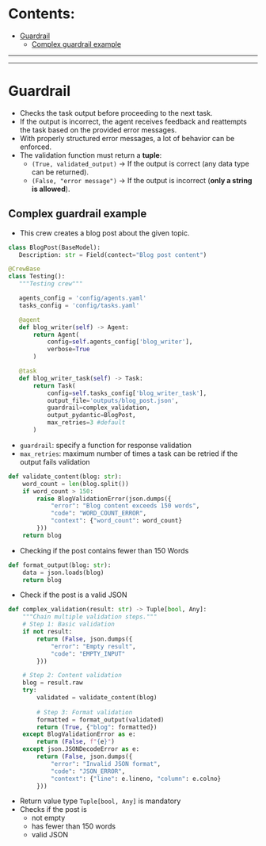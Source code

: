 # Contents:
- [Guardrail](#guardrail)
	- [Complex guardrail example](#guardrail)

---
---

# Guardrail
- Checks the task output before proceeding to the next task.  
- If the output is incorrect, the agent receives feedback and reattempts the task based on the provided error messages.  
- With properly structured error messages, a lot of behavior can be enforced.  
- The validation function must return a **tuple**:  
  - `(True, validated_output)` → If the output is correct (any data type can be returned).  
  - `(False, "error message")` → If the output is incorrect (**only a string is allowed**).

## Complex guardrail example
 - This crew creates a blog post about the given topic.
 ```python
 class BlogPost(BaseModel):
	Description: str = Field(contect="Blog post content")

 @CrewBase
class Testing():
	"""Testing crew"""
 
	agents_config = 'config/agents.yaml'
	tasks_config = 'config/tasks.yaml'

	@agent
	def blog_writer(self) -> Agent:
		return Agent(
			config=self.agents_config['blog_writer'],
			verbose=True
		)

	@task
	def blog_writer_task(self) -> Task:
		return Task(
			config=self.tasks_config['blog_writer_task'],
			output_file='outputs/blog_post.json',
			guardrail=complex_validation,
			output_pydantic=BlogPost,
			max_retries=3 #default
		)
 ```
 - `guardrail`: specify a function for response validation
 - `max_retries`: maximum number of times a task can be retried if the output fails validation

```python
def validate_content(blog: str):
	word_count = len(blog.split())
	if word_count > 150:
		raise BlogValidationError(json.dumps({
			"error": "Blog content exceeds 150 words",
			"code": "WORD_COUNT_ERROR",
			"context": {"word_count": word_count}
		}))
	return blog
```
- Checking if the post contains fewer than 150 Words

```python
def format_output(blog: str):
	data = json.loads(blog)
	return blog
```
- Check if the post is a valid JSON

```python
def complex_validation(result: str) -> Tuple[bool, Any]:
	"""Chain multiple validation steps."""
	# Step 1: Basic validation
	if not result:
		return (False, json.dumps({
			"error": "Empty result",
			"code": "EMPTY_INPUT"
		}))

	# Step 2: Content validation
	blog = result.raw
	try:
		validated = validate_content(blog)
  
		# Step 3: Format validation
		formatted = format_output(validated)
		return (True, {"blog": formatted})
	except BlogValidationError as e:
		return (False, f"{e}")
	except json.JSONDecodeError as e:
		return (False, json.dumps({
			"error": "Invalid JSON format",
			"code": "JSON_ERROR",
			"context": {"line": e.lineno, "column": e.colno}
		}))
```
- Return value type `Tuple[bool, Any]` is mandatory
- Checks if the post is
    - not empty
    - has fewer than 150 words
    - valid JSON